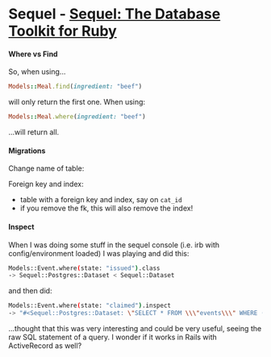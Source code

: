 # Sequel - [Sequel: The Database Toolkit for Ruby](http://sequel.jeremyevans.net/)

#### Where vs Find
So, when using...
```ruby
Models::Meal.find(ingredient: "beef")
```
will only return the first one.
When using:
```ruby
Models::Meal.where(ingredient: "beef")
```
...will return all.

#### Migrations
Change name of table:

Foreign key and index:
- table with a foreign key and index, say on `cat_id`
- if you remove the fk, this will also remove the index!

#### Inspect
When I was doing some stuff in the sequel console (i.e. irb with config/environment loaded) I was playing and did this:
```bash
Models::Event.where(state: "issued").class
-> Sequel::Postgres::Dataset < Sequel::Dataset
```
and then did:
```bash
Models::Event.where(state: "claimed").inspect
-> "#<Sequel::Postgres::Dataset: \"SELECT * FROM \\\"events\\\" WHERE (\\\"state\\\" = 'issued')\">"
```
...thought that this was very interesting and could be very useful, seeing the raw SQL statement of a query. I wonder if it works in Rails with ActiveRecord as well?
